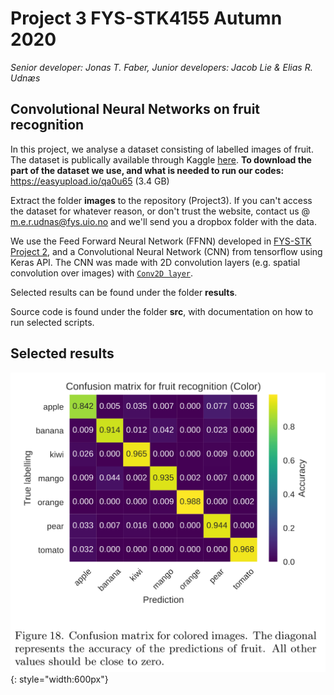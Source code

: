 # Project 3 FYS-STK4155 Autumn 2020

*Senior developer: Jonas T. Faber, Junior developers: Jacob Lie & Elias R. Udnæs*

## Convolutional Neural Networks on fruit recognition

In this project, we analyse a dataset consisting of labelled images of fruit. The dataset is publically available through Kaggle [here](https://www.kaggle.com/chrisfilo/fruit-recognition). **To download the part of the dataset we use, and what is needed to run our codes:** https://easyupload.io/qa0u65 (3.4 GB)

Extract the folder **images** to the repository (Project3). If you can't access the dataset for whatever reason, or don't trust the website, contact us @ m.e.r.udnas@fys.uio.no and we'll send you a dropbox folder with the data.

We use the Feed Forward Neural Network (FFNN) developed in [FYS-STK Project 2](https://github.com/jacobllie/FYS-STK4155/tree/master/Project2), and a Convolutional Neural Network (CNN) from tensorflow using Keras API. The CNN was made with 2D convolution layers (e.g. spatial convolution over images) with [`Conv2D layer`](https://keras.io/api/layers/convolution_layers/convolution2d/).

Selected results can be found under the folder **results**.

Source code is found under the folder **src**, with documentation on how to run selected scripts.

## Selected results

![fruity](img/fruity.png){: style="width:600px"}